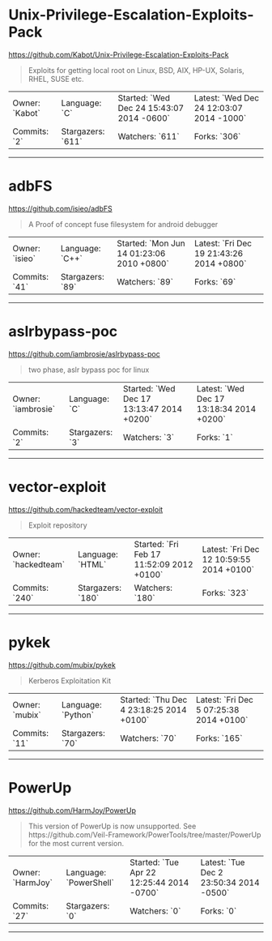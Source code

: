 # Unix-Privilege-Escalation-Exploits-Pack

https://github.com/Kabot/Unix-Privilege-Escalation-Exploits-Pack
<blockquote>
Exploits for getting local root on Linux, BSD, AIX, HP-UX, Solaris, RHEL, SUSE etc.
</blockquote>

<table>
<tr><td>Owner: `Kabot`</td>
    <td>Language: `C`</td>
    <td>Started: `Wed Dec 24 15:43:07 2014 -0600`</td>
    <td>Latest: `Wed Dec 24 12:03:07 2014 -1000`</td></tr>
<tr><td>Commits: `2`</td>
    <td>Stargazers: `611`</td>
    <td>Watchers: `611`</td>
    <td>Forks: `306`</td></tr>
</table>

---

# adbFS

https://github.com/isieo/adbFS
<blockquote>
A Proof of concept fuse filesystem for android debugger
</blockquote>

<table>
<tr><td>Owner: `isieo`</td>
    <td>Language: `C++`</td>
    <td>Started: `Mon Jun 14 01:23:06 2010 +0800`</td>
    <td>Latest: `Fri Dec 19 21:43:26 2014 +0800`</td></tr>
<tr><td>Commits: `41`</td>
    <td>Stargazers: `89`</td>
    <td>Watchers: `89`</td>
    <td>Forks: `69`</td></tr>
</table>

---

# aslrbypass-poc

https://github.com/iambrosie/aslrbypass-poc
<blockquote>
two phase, aslr bypass poc for linux
</blockquote>

<table>
<tr><td>Owner: `iambrosie`</td>
    <td>Language: `C`</td>
    <td>Started: `Wed Dec 17 13:13:47 2014 +0200`</td>
    <td>Latest: `Wed Dec 17 13:18:34 2014 +0200`</td></tr>
<tr><td>Commits: `2`</td>
    <td>Stargazers: `3`</td>
    <td>Watchers: `3`</td>
    <td>Forks: `1`</td></tr>
</table>

---

# vector-exploit

https://github.com/hackedteam/vector-exploit
<blockquote>
Exploit repository
</blockquote>

<table>
<tr><td>Owner: `hackedteam`</td>
    <td>Language: `HTML`</td>
    <td>Started: `Fri Feb 17 11:52:09 2012 +0100`</td>
    <td>Latest: `Fri Dec 12 10:59:55 2014 +0100`</td></tr>
<tr><td>Commits: `240`</td>
    <td>Stargazers: `180`</td>
    <td>Watchers: `180`</td>
    <td>Forks: `323`</td></tr>
</table>

---

# pykek

https://github.com/mubix/pykek
<blockquote>
Kerberos Exploitation Kit
</blockquote>

<table>
<tr><td>Owner: `mubix`</td>
    <td>Language: `Python`</td>
    <td>Started: `Thu Dec 4 23:18:25 2014 +0100`</td>
    <td>Latest: `Fri Dec 5 07:25:38 2014 +0100`</td></tr>
<tr><td>Commits: `11`</td>
    <td>Stargazers: `70`</td>
    <td>Watchers: `70`</td>
    <td>Forks: `165`</td></tr>
</table>

---

# PowerUp

https://github.com/HarmJoy/PowerUp
<blockquote>
This version of PowerUp is now unsupported. See https://github.com/Veil-Framework/PowerTools/tree/master/PowerUp for the most current version.
</blockquote>

<table>
<tr><td>Owner: `HarmJoy`</td>
    <td>Language: `PowerShell`</td>
    <td>Started: `Tue Apr 22 12:25:44 2014 -0700`</td>
    <td>Latest: `Tue Dec 2 23:50:34 2014 -0500`</td></tr>
<tr><td>Commits: `27`</td>
    <td>Stargazers: `0`</td>
    <td>Watchers: `0`</td>
    <td>Forks: `0`</td></tr>
</table>

---


